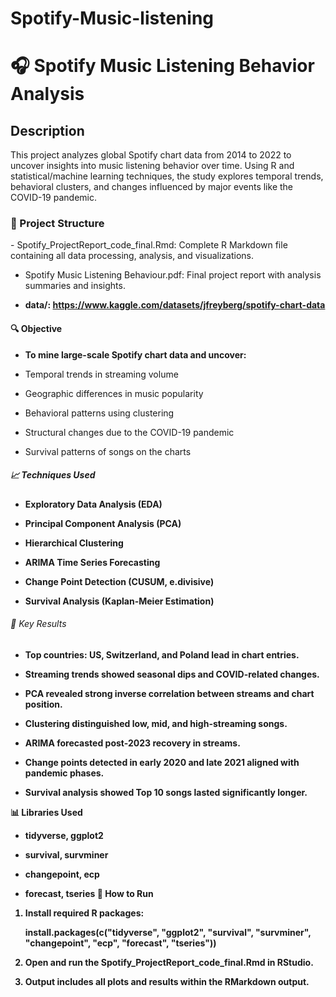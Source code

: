 # Spotify-Music-listening
<h1>🎧 Spotify Music Listening Behavior Analysis</h1>

<h2>Description</h2>
This project analyzes global Spotify chart data from 2014 to 2022 to uncover insights into music listening behavior over time. Using R and statistical/machine learning techniques, the study explores temporal trends, behavioral clusters, and changes influenced by major events like the COVID-19 pandemic.

<h3>📂 Project Structure</h3>
- Spotify_ProjectReport_code_final.Rmd: Complete R Markdown file containing all data processing, analysis, and visualizations.

- Spotify Music Listening Behaviour.pdf: Final project report with analysis summaries and insights.

- <b>data/: https://www.kaggle.com/datasets/jfreyberg/spotify-chart-data </b>

<h4>🔍 Objective</h4>

- <b>To mine large-scale Spotify chart data and uncover: </b>

- Temporal trends in streaming volume

- Geographic differences in music popularity

- Behavioral patterns using clustering

- Structural changes due to the COVID-19 pandemic

- Survival patterns of songs on the charts 


<h5>📈 Techniques Used </h5>

- <b>Exploratory Data Analysis (EDA)

- <b>Principal Component Analysis (PCA)

- <b>Hierarchical Clustering

- <b>ARIMA Time Series Forecasting

- <b>Change Point Detection (CUSUM, e.divisive)

- <b>Survival Analysis (Kaplan-Meier Estimation) </b>

<h6>📌 Key Results</h6>

- Top countries: US, Switzerland, and Poland lead in chart entries.

- Streaming trends showed seasonal dips and COVID-related changes.

- PCA revealed strong inverse correlation between streams and chart position.

- Clustering distinguished low, mid, and high-streaming songs.

- ARIMA forecasted post-2023 recovery in streams.

- Change points detected in early 2020 and late 2021 aligned with pandemic phases.

- Survival analysis showed Top 10 songs lasted significantly longer.

<h7> 📊 Libraries Used </h7>

- tidyverse, ggplot2

- survival, survminer

- changepoint, ecp

- forecast, tseries 
<h8>🚀 How to Run </h8>

1. Install required R packages:
   
   <b>install.packages(c("tidyverse", "ggplot2", "survival", "survminer", "changepoint", "ecp", "forecast", "tseries"))</b>
  
3. Open and run the Spotify_ProjectReport_code_final.Rmd in RStudio.

4. Output includes all plots and results within the RMarkdown output.


